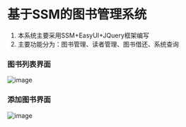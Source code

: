 # 基于SSM的图书管理系统

1. 本系统主要采用SSM+EasyUI+JQuery框架编写
2. 主要功能分为：图书管理、读者管理、图书借还、系统查询

### 图书列表界面

![image](https://github.com/zhouwenbin00/Library-Management-System/blob/master/%E5%85%B6%E4%BB%96%E8%B5%84%E6%BA%90/2019-02-25_200914.png)

### 添加图书界面

![image](https://github.com/zhouwenbin00/Library-Management-System/blob/master/%E5%85%B6%E4%BB%96%E8%B5%84%E6%BA%90/2019-02-25_200938.png)
